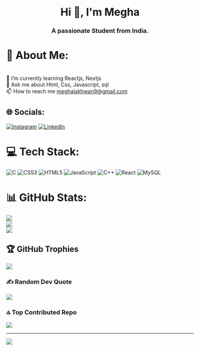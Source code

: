 <h1 align="center">Hi 👋, I'm Megha</h1>
<h3 align="center">A passionate Student from India.</h3>

# 💫 About Me:
<br>🌱 I’m currently learning Reactjs, Nextjs<br>💬 Ask me about  Html, Css, Javascript, sql<br>📫 How to reach me meghalakhwan9@gmail.com


## 🌐 Socials:
[![Instagram](https://img.shields.io/badge/Instagram-%23E4405F.svg?logo=Instagram&logoColor=white)](https://instagram.com/megha__0203) [![LinkedIn](https://img.shields.io/badge/LinkedIn-%230077B5.svg?logo=linkedin&logoColor=white)](https://linkedin.com/in/megha-lakhwan-365157227) 

# 💻 Tech Stack:
![C](https://img.shields.io/badge/c-%2300599C.svg?style=flat-square&logo=c&logoColor=white) ![CSS3](https://img.shields.io/badge/css3-%231572B6.svg?style=flat-square&logo=css3&logoColor=white) ![HTML5](https://img.shields.io/badge/html5-%23E34F26.svg?style=flat-square&logo=html5&logoColor=white) ![JavaScript](https://img.shields.io/badge/javascript-%23323330.svg?style=flat-square&logo=javascript&logoColor=%23F7DF1E) ![C++](https://img.shields.io/badge/c++-%2300599C.svg?style=flat-square&logo=c%2B%2B&logoColor=white) ![React](https://img.shields.io/badge/react-%2320232a.svg?style=flat-square&logo=react&logoColor=%2361DAFB) ![MySQL](https://img.shields.io/badge/mysql-%2300f.svg?style=flat-square&logo=mysql&logoColor=white)
# 📊 GitHub Stats:
![](https://github-readme-stats.vercel.app/api?username=meghalakhwan&theme=radical&hide_border=false&include_all_commits=false&count_private=false)<br/>
![](https://github-readme-streak-stats.herokuapp.com/?user=meghalakhwan&theme=radical&hide_border=false)<br/>
![](https://github-readme-stats.vercel.app/api/top-langs/?username=meghalakhwan&theme=radical&hide_border=false&include_all_commits=false&count_private=false&layout=compact)

## 🏆 GitHub Trophies
![](https://github-profile-trophy.vercel.app/?username=meghalakhwan&theme=radical&no-frame=false&no-bg=true&margin-w=4)

### ✍️ Random Dev Quote
![](https://quotes-github-readme.vercel.app/api?type=horizontal&theme=radical)

### 🔝 Top Contributed Repo
![](https://github-contributor-stats.vercel.app/api?username=meghalakhwan&limit=5&theme=radical&combine_all_yearly_contributions=true)

---
[![](https://visitcount.itsvg.in/api?id=meghalakhwan&icon=0&color=0)](https://visitcount.itsvg.in)

